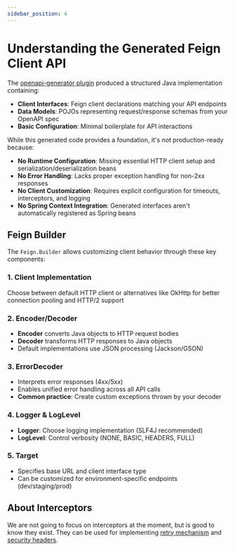 ```yaml
---
sidebar_position: 4
---
```


# Understanding the Generated Feign Client API

The [openapi-generator plugin](https://github.com/OpenAPITools/openapi-generator) produced a structured Java implementation containing:

- **Client Interfaces**: Feign client declarations matching your API endpoints
- **Data Models**: POJOs representing request/response schemas from your OpenAPI spec
- **Basic Configuration**: Minimal boilerplate for API interactions

While this generated code provides a foundation, it's not production-ready because:

- **No Runtime Configuration**: Missing essential HTTP client setup and serialization/deserialization beans
- **No Error Handling**: Lacks proper exception handling for non-2xx responses
- **No Client Customization**: Requires explicit configuration for timeouts, interceptors, and logging
- **No Spring Context Integration**: Generated interfaces aren't automatically registered as Spring beans

## Feign Builder

The `Feign.Builder` allows customizing client behavior through these key components:

### 1. Client Implementation

Choose between default HTTP client or alternatives like OkHttp for better connection pooling and HTTP/2 support

### 2. Encoder/Decoder

- **Encoder** converts Java objects to HTTP request bodies
- **Decoder** transforms HTTP responses to Java objects
- Default implementations use JSON processing (Jackson/GSON)

### 3. ErrorDecoder

- Interprets error responses (4xx/5xx)
- Enables unified error handling across all API calls
- **Common practice**: Create custom exceptions thrown by your decoder

### 4. Logger & LogLevel

- **Logger**: Choose logging implementation (SLF4J recommended)
- **LogLevel**: Control verbosity (NONE, BASIC, HEADERS, FULL)

### 5. Target

- Specifies base URL and client interface type
- Can be customized for environment-specific endpoints (dev/staging/prod)

## About Interceptors

We are not going to focus on interceptors at the moment, but is good to know they exist. They can be used for implementing [retry mechanism](https://www.baeldung.com/feign-retry) and [security headers](https://medium.com/@babalolaopedaniel/how-to-use-feign-client-with-interceptors-for-authentication-in-a-spring-boot-application-71d46ba89c06).
